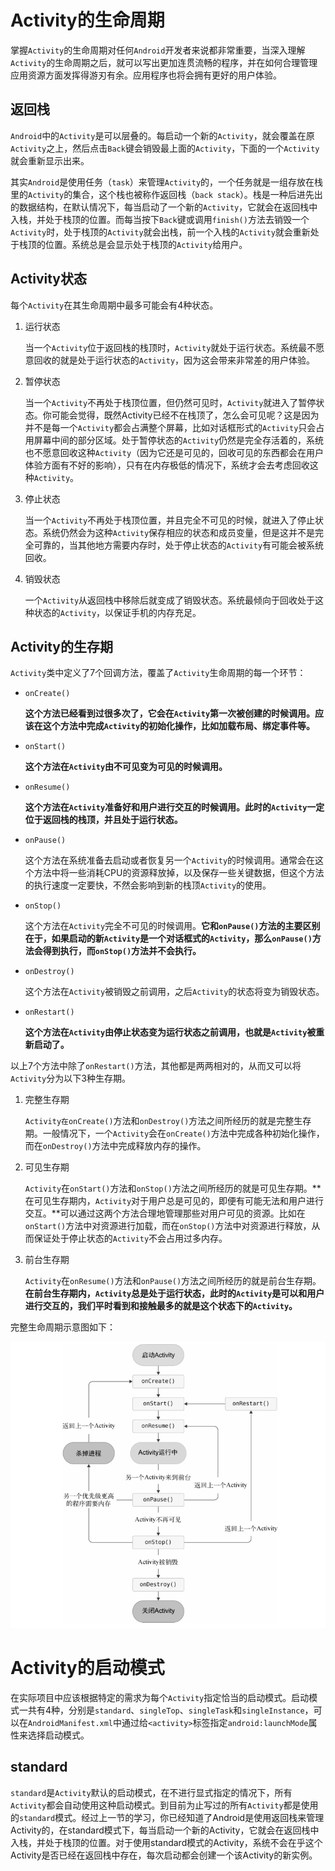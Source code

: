 # Activity的生命周期

掌握`Activity`的生命周期对任何`Android`开发者来说都非常重要，当深入理解`Activity`的生命周期之后，就可以写出更加连贯流畅的程序，并在如何合理管理应用资源方面发挥得游刃有余。应用程序也将会拥有更好的用户体验。



## 返回栈

`Android`中的`Activity`是可以层叠的。每启动一个新的`Activity`，就会覆盖在原`Activity`之上，然后点击`Back`键会销毁最上面的`Activity`，下面的一个`Activity`就会重新显示出来。



其实`Android`是使用任务（`task`）来管理`Activity`的，一个任务就是一组存放在栈里的`Activity`的集合，这个栈也被称作返回栈（`back stack`）。栈是一种后进先出的数据结构，在默认情况下，每当启动了一个新的`Activity`，它就会在返回栈中入栈，并处于栈顶的位置。而每当按下`Back`键或调用`finish()`方法去销毁一个`Activity`时，处于栈顶的`Activity`就会出栈，前一个入栈的`Activity`就会重新处于栈顶的位置。系统总是会显示处于栈顶的`Activity`给用户。



## Activity状态

每个`Activity`在其生命周期中最多可能会有4种状态。

1. 运行状态

   当一个`Activity`位于返回栈的栈顶时，`Activity`就处于运行状态。系统最不愿意回收的就是处于运行状态的`Activity`，因为这会带来非常差的用户体验。

2. 暂停状态

   当一个`Activity`不再处于栈顶位置，但仍然可见时，`Activity`就进入了暂停状态。你可能会觉得，既然Activity已经不在栈顶了，怎么会可见呢？这是因为并不是每一个`Activity`都会占满整个屏幕，比如对话框形式的`Activity`只会占用屏幕中间的部分区域。处于暂停状态的`Activity`仍然是完全存活着的，系统也不愿意回收这种`Activity`（因为它还是可见的，回收可见的东西都会在用户体验方面有不好的影响），只有在内存极低的情况下，系统才会去考虑回收这种`Activity`。

3. 停止状态

   当一个`Activity`不再处于栈顶位置，并且完全不可见的时候，就进入了停止状态。系统仍然会为这种`Activity`保存相应的状态和成员变量，但是这并不是完全可靠的，当其他地方需要内存时，处于停止状态的`Activity`有可能会被系统回收。

4. 销毁状态

   一个`Activity`从返回栈中移除后就变成了销毁状态。系统最倾向于回收处于这种状态的`Activity`，以保证手机的内存充足。



## Activity的生存期

`Activity`类中定义了7个回调方法，覆盖了`Activity`生命周期的每一个环节：

- `onCreate()`

  **这个方法已经看到过很多次了，它会在`Activity`第一次被创建的时候调用。应该在这个方法中完成`Activity`的初始化操作，比如加载布局、绑定事件等。**

- `onStart()`

  **这个方法在`Activity`由不可见变为可见的时候调用。**

- `onResume()`

  **这个方法在`Activity`准备好和用户进行交互的时候调用。此时的`Activity`一定位于返回栈的栈顶，并且处于运行状态。**

- `onPause()`

  这个方法在系统准备去启动或者恢复另一个`Activity`的时候调用。通常会在这个方法中将一些消耗CPU的资源释放掉，以及保存一些关键数据，但这个方法的执行速度一定要快，不然会影响到新的栈顶`Activity`的使用。

- `onStop()`

  这个方法在`Activity`完全不可见的时候调用。**它和`onPause()`方法的主要区别在于，如果启动的新`Activity`是一个对话框式的`Activity`，那么`onPause()`方法会得到执行，而`onStop()`方法并不会执行。**

- `onDestroy()`

  这个方法在`Activity`被销毁之前调用，之后`Activity`的状态将变为销毁状态。

- `onRestart()`

  **这个方法在`Activity`由停止状态变为运行状态之前调用，也就是`Activity`被重新启动了。**



以上7个方法中除了`onRestart()`方法，其他都是两两相对的，从而又可以将`Activity`分为以下3种生存期。

1. 完整生存期

   `Activity在onCreate()`方法和`onDestroy()`方法之间所经历的就是完整生存期。一般情况下，一个`Activity`会在`onCreate()`方法中完成各种初始化操作，而在`onDestroy()`方法中完成释放内存的操作。

2. 可见生存期

   `Activity`在`onStart()`方法和`onStop()`方法之间所经历的就是可见生存期。**在可见生存期内，`Activity`对于用户总是可见的，即便有可能无法和用户进行交互。**可以通过这两个方法合理地管理那些对用户可见的资源。比如在`onStart()`方法中对资源进行加载，而在`onStop()`方法中对资源进行释放，从而保证处于停止状态的`Activity`不会占用过多内存。

3. 前台生存期

   `Activity`在`onResume()`方法和`onPause()`方法之间所经历的就是前台生存期。**在前台生存期内，`Activity`总是处于运行状态，此时的`Activity`是可以和用户进行交互的，我们平时看到和接触最多的就是这个状态下的`Activity`。**



完整生命周期示意图如下：

![Activity生命周期图](https://github.com/pvnk1u/AndroidFirstLineCodeRepo/raw/main/chapter3/ActivityTest/app/src/main/java/png/ActivityLifeCycle.PNG)

# Activity的启动模式

在实际项目中应该根据特定的需求为每个`Activity`指定恰当的启动模式。启动模式一共有4种，分别是`standard`、`singleTop`、`singleTask`和`singleInstance`，可以在`AndroidManifest.xml`中通过给`<activity>`标签指定`android:launchMode`属性来选择启动模式。



## standard

`standard`是`Activity`默认的启动模式，在不进行显式指定的情况下，所有`Activity`都会自动使用这种启动模式。到目前为止写过的所有`Activity`都是使用的`standard`模式。经过上一节的学习，你已经知道了Android是使用返回栈来管理Activity的，在standard模式下，每当启动一个新的Activity，它就会在返回栈中入栈，并处于栈顶的位置。对于使用standard模式的Activity，系统不会在乎这个Activity是否已经在返回栈中存在，每次启动都会创建一个该Activity的新实例。

